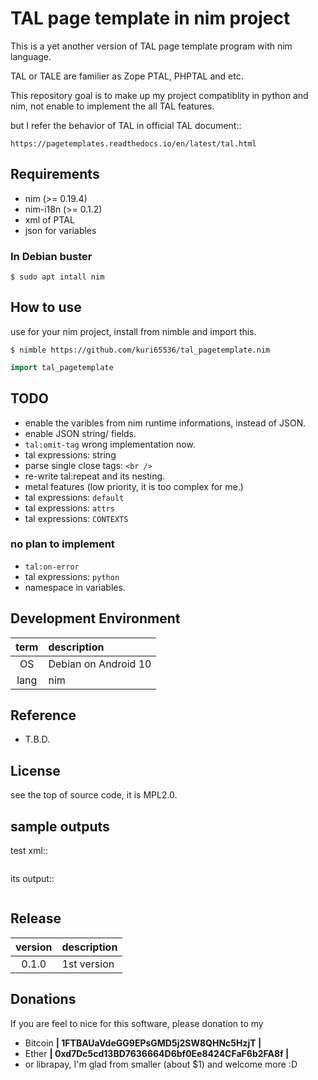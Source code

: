 TAL page template in nim project
===============================================================================
This is a yet another version of TAL page template program with
nim language.

TAL or TALE are familier as Zope PTAL, PHPTAL and etc.

This repository goal is to make up my project compatiblity in python and nim,
not enable to implement the all TAL features.

but I refer the behavior of TAL in official TAL document::

    https://pagetemplates.readthedocs.io/en/latest/tal.html


Requirements
-----------------------------------------
- nim (>= 0.19.4)
- nim-i18n (>= 0.1.2)
- xml of PTAL
- json for variables


### In Debian buster
```shell
$ sudo apt intall nim
```


How to use
-----------------------------------------
use for your nim project, install from nimble and import this.

```shell
$ nimble https://github.com/kuri65536/tal_pagetemplate.nim
```

```nim
import tal_pagetemplate
```


TODO
-----------------------------------------
- enable the varibles from nim runtime informations, instead of JSON.
- enable JSON string/ fields.
- `tal:omit-tag` wrong implementation now.
- tal expressions: string
- parse single close tags: `<br />`
- re-write tal:repeat and its nesting.
- metal features (low priority, it is too complex for me.)
- tal expressions: `default`
- tal expressions: `attrs`
- tal expressions: `CONTEXTS`

### no plan to implement
- `tal:on-error`
- tal expressions: `python`
- namespace in variables.


Development Environment
-----------------------------------------

| term | description   |
|:----:|:--------------|
| OS   | Debian on Android 10 |
| lang | nim |



Reference
-----------------------------------------
- T.B.D.


License
-----------------------------------------
see the top of source code, it is MPL2.0.


sample outputs
-----------------------------------------
test xml::

```xml
```

its output::

```xml
```


Release
-----------------------------------------
| version | description |
|:-------:|:---|
| 0.1.0   | 1st version |


Donations
---------------------
If you are feel to nice for this software, please donation to my

- Bitcoin **| 1FTBAUaVdeGG9EPsGMD5j2SW8QHNc5HzjT |**
- Ether **| 0xd7Dc5cd13BD7636664D6bf0Ee8424CFaF6b2FA8f |**
- or librapay, I'm glad from smaller (about $1) and welcome more :D

<!--
vi: ft=markdown:et:fdm=marker
-->
